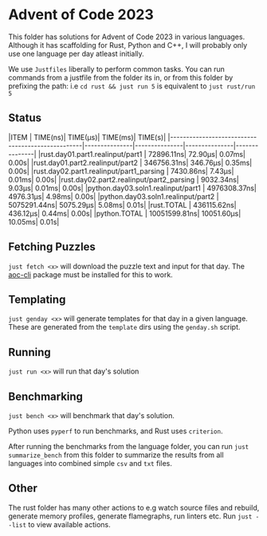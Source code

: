 # Advent of Code 2023

This folder has solutions for Advent of Code 2023 in various languages. Although it has scaffolding for Rust, Python and C++, I will probably only use one language per day atleast initially.

We use `Justfiles` liberally to perform common tasks. You can run commands from a justfile from the folder its in, or from this folder by prefixing the path: i.e `cd rust && just run 5` is equivalent to `just rust/run 5`

## Status

<tstart></tstart>
|ITEM | TIME(ns)| TIME(µs)| TIME(ms)| TIME(s)|
|--------------------------------------------------|---------------|---------------|---------------|---------------|
|rust.day01.part1.realinput/part1 | 72896.11ns| 72.90µs| 0.07ms| 0.00s|
|rust.day01.part2.realinput/part2 | 346756.31ns| 346.76µs| 0.35ms| 0.00s|
|rust.day02.part1.realinput/part1_parsing | 7430.86ns| 7.43µs| 0.01ms| 0.00s|
|rust.day02.part2.realinput/part2_parsing | 9032.34ns| 9.03µs| 0.01ms| 0.00s|
|python.day03.soln1.realinput/part1 | 4976308.37ns| 4976.31µs| 4.98ms| 0.00s|
|python.day03.soln1.realinput/part2 | 5075291.44ns| 5075.29µs| 5.08ms| 0.01s|
|rust.TOTAL | 436115.62ns| 436.12µs| 0.44ms| 0.00s|
|python.TOTAL | 10051599.81ns| 10051.60µs| 10.05ms| 0.01s|
<tend></tend>

## Fetching Puzzles

`just fetch <x>` will download the puzzle text and input for that day. The [aoc-cli](https://github.com/scarvalhojr/aoc-cli/) package must be installed for this to work.

## Templating

`just genday <x>` will generate templates for that day in a given language. These are generated from the `template` dirs using the `genday.sh` script.

## Running

`just run <x>` will run that day's solution

## Benchmarking

`just bench <x>` will benchmark that day's solution.

Python uses `pyperf` to run benchmarks, and Rust uses `criterion`.

After running the benchmarks from the language folder, you can run `just summarize_bench` from this folder to summarize the results from all languages into combined simple `csv` and `txt` files.

## Other

The rust folder has many other actions to e.g watch source files and rebuild, generate memory profiles, generate flamegraphs, run linters etc. Run `just --list` to view available actions.
